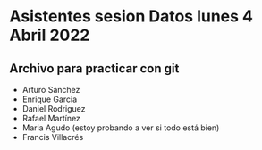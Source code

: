 # Asistentes sesion Datos lunes 4 Abril 2022
## Archivo para practicar con git
 * Arturo Sanchez
 * Enrique Garcia
 * Daniel Rodriguez
 * Rafael Martínez
 * Maria Agudo (estoy probando a ver si todo está bien) 
 * Francis Villacrés

